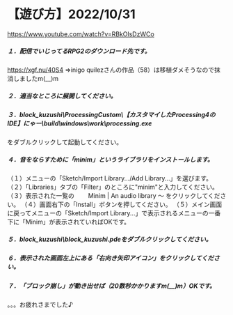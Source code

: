 # 【遊び方】2022/10/31

https://www.youtube.com/watch?v=RBkOlsDzWCo

##### １．配信でいじってるRPG2のダウンロード先です。

https://xgf.nu/40S4
⇒inigo quilezさんの作品（58）は移植ダメそうなので抹消しましたm(__)m

##### ２．適当なところに展開してください。

##### ３．block_kuzushi\ProcessingCustom\【カスタマイしたProcessing4のIDE】にゃー\build\windows\work\processing.exe
をダブルクリックして起動してください。

##### ４．音をならすために「minim」というライブラリをインストールします。

（１）メニューの「Sketch/Import Library.../Add Library...」を選びます。
（２）「Libraries」タブの「Filter」のところに"minim"と入力してください。
（３）表示された一覧の
　　Minim | An audio library ～
をクリックしてください。
（４）画面右下の「Install」ボタンを押してください。
（５）メイン画面に戻ってメニューの「Sketch/Import Library...」で表示されるメニューの一番下に「Minim」が表示されていればOKです。

##### ５．block_kuzushi\block_kuzushi.pdeをダブルクリックしてください。

##### ６．表示された画面左上にある「右向き矢印アイコン」をクリックしてください。

##### ７．「ブロック崩し」が動き出せば（20数秒かかりますm(__)m）OKです。

。。。お疲れさまでした♪
